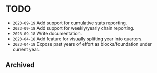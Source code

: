 # TODO
- `2023-09-19` Add support for cumulative stats reporting.
- `2023-09-18` Add support for weekly/yearly chain reporting.
- `2023-09-18` Write documentation.
- `2023-04-18` Add feature for visually splitting year into quarters. 
- `2023-04-18` Expose past years of effort as blocks/foundation under current year.


## Archived
